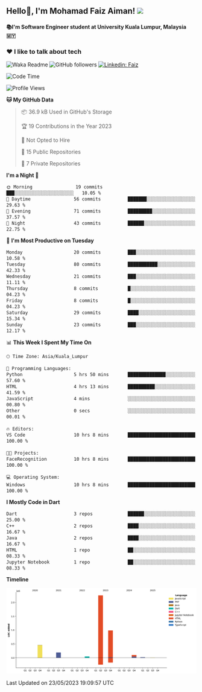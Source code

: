 <h2> Hello👋, I'm Mohamad Faiz Aiman! <img src="https://media.giphy.com/media/12oufCB0MyZ1Go/giphy.gif" width="50"></h2>

#### 📚I'm Software Engineer student at University Kuala Lumpur, Malaysia 🇲🇾
###  ❤️ I like to talk about tech 


![Waka Readme](https://github.com/anmol098/anmol098/workflows/Waka%20Readme/badge.svg)
![GitHub followers](https://img.shields.io/github/followers/faizaiman?label=Follow&style=social)
[![Linkedin: Faiz](https://img.shields.io/badge/-Faiz-blue?style=flat-square&logo=Linkedin&logoColor=white&link=https://www.linkedin.com/in/mohamad-faiz-aiman-623747192/)](https://www.linkedin.com/in/mohamad-faiz-aiman-623747192/)

<!--START_SECTION:waka-->
![Code Time](http://img.shields.io/badge/Code%20Time-101%20hrs%2018%20mins-blue)

![Profile Views](http://img.shields.io/badge/Profile%20Views-68-blue)

**🐱 My GitHub Data** 

> 📦 36.9 kB Used in GitHub's Storage 
 > 
> 🏆 19 Contributions in the Year 2023
 > 
> 🚫 Not Opted to Hire
 > 
> 📜 15 Public Repositories 
 > 
> 🔑 7 Private Repositories 
 > 
**I'm a Night 🦉** 

```text
🌞 Morning                19 commits          ███░░░░░░░░░░░░░░░░░░░░░░   10.05 % 
🌆 Daytime                56 commits          ███████░░░░░░░░░░░░░░░░░░   29.63 % 
🌃 Evening                71 commits          █████████░░░░░░░░░░░░░░░░   37.57 % 
🌙 Night                  43 commits          ██████░░░░░░░░░░░░░░░░░░░   22.75 % 
```
📅 **I'm Most Productive on Tuesday** 

```text
Monday                   20 commits          ███░░░░░░░░░░░░░░░░░░░░░░   10.58 % 
Tuesday                  80 commits          ███████████░░░░░░░░░░░░░░   42.33 % 
Wednesday                21 commits          ███░░░░░░░░░░░░░░░░░░░░░░   11.11 % 
Thursday                 8 commits           █░░░░░░░░░░░░░░░░░░░░░░░░   04.23 % 
Friday                   8 commits           █░░░░░░░░░░░░░░░░░░░░░░░░   04.23 % 
Saturday                 29 commits          ████░░░░░░░░░░░░░░░░░░░░░   15.34 % 
Sunday                   23 commits          ███░░░░░░░░░░░░░░░░░░░░░░   12.17 % 
```


📊 **This Week I Spent My Time On** 

```text
🕑︎ Time Zone: Asia/Kuala_Lumpur

💬 Programming Languages: 
Python                   5 hrs 50 mins       ██████████████░░░░░░░░░░░   57.60 % 
HTML                     4 hrs 13 mins       ██████████░░░░░░░░░░░░░░░   41.59 % 
JavaScript               4 mins              ░░░░░░░░░░░░░░░░░░░░░░░░░   00.80 % 
Other                    0 secs              ░░░░░░░░░░░░░░░░░░░░░░░░░   00.01 % 

🔥 Editors: 
VS Code                  10 hrs 8 mins       █████████████████████████   100.00 % 

🐱‍💻 Projects: 
FaceRecognition          10 hrs 8 mins       █████████████████████████   100.00 % 

💻 Operating System: 
Windows                  10 hrs 8 mins       █████████████████████████   100.00 % 
```

**I Mostly Code in Dart** 

```text
Dart                     3 repos             ██████░░░░░░░░░░░░░░░░░░░   25.00 % 
C++                      2 repos             ████░░░░░░░░░░░░░░░░░░░░░   16.67 % 
Java                     2 repos             ████░░░░░░░░░░░░░░░░░░░░░   16.67 % 
HTML                     1 repo              ██░░░░░░░░░░░░░░░░░░░░░░░   08.33 % 
Jupyter Notebook         1 repo              ██░░░░░░░░░░░░░░░░░░░░░░░   08.33 % 
```



**Timeline**

![Lines of Code chart](https://raw.githubusercontent.com/faizaiman/faizaiman/main/assets/bar_graph.png)


 Last Updated on 23/05/2023 19:09:57 UTC
<!--END_SECTION:waka-->
